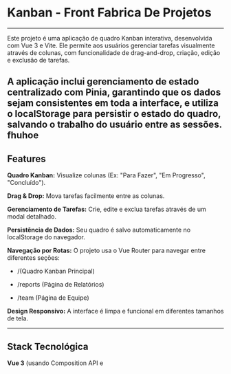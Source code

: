 # Kanban - Front Fabrica De Projetos 

---

Este projeto é uma aplicação de quadro Kanban interativa, desenvolvida com Vue 3 e Vite. Ele permite aos usuários gerenciar tarefas visualmente através de colunas, com funcionalidade de drag-and-drop, criação, edição e exclusão de tarefas.

A aplicação inclui gerenciamento de estado centralizado com Pinia, garantindo que os dados sejam consistentes em toda a interface, e utiliza o localStorage para persistir o estado do quadro, salvando o trabalho do usuário entre as sessões.
fhuhoe
---

## Features

**Quadro Kanban:** Visualize colunas (Ex: "Para Fazer", "Em Progresso", "Concluído").

**Drag & Drop:** Mova tarefas facilmente entre as colunas.

**Gerenciamento de Tarefas:** Crie, edite e exclua tarefas através de um modal detalhado.

**Persistência de Dados:** Seu quadro é salvo automaticamente no localStorage do navegador.

**Navegação por Rotas:** O projeto usa o Vue Router para navegar entre diferentes seções:

- /(Quadro Kanban Principal)

- /reports (Página de Relatórios)

- /team (Página de Equipe)

**Design Responsivo:** A interface é limpa e funcional em diferentes tamanhos de tela.

---

## Stack Tecnológica
**Vue 3** (usando Composition API e <script setup>)

**Vite** (para um ambiente de desenvolvimento rápido)

**Pinia** (para gerenciamento de estado global)

**Vue Router** (para roteamento no lado do cliente)

---

